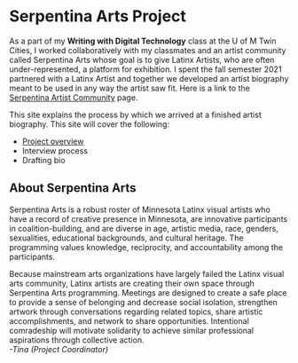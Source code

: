 # Serpentina Arts Project

As a part of my **Writing with Digital Technology** class at the U of M Twin Cities, I worked collaboratively with my classmates and an artist community called Serpentina Arts whose goal is to give Latinx Artists, who are often under-represented, a platform for exhibition. I spent the fall semester 2021 partnered with a Latinx Artist and together we developed an artist biography meant to be used in any way the artist saw fit. Here is a link to the [Serpentina Artist Community](https://www.facebook.com/pages/category/Artist/Serpentina-Arts-123709977640263/) page.

This site explains the process by which we arrived at a finished artist biography. This site will cover the following:

* [Project overview](https://pages.github.umn.edu/lesm0013/hologirl_99/project-overview/)
* Interview process
* Drafting bio

## About Serpentina Arts
Serpentina Arts is a robust roster of Minnesota Latinx visual artists who have a record of creative presence in Minnesota, are innovative participants in coalition-building, and are diverse in age, artistic media, race, genders, sexualities, educational backgrounds, and cultural heritage. The programming values knowledge, reciprocity, and accountability among the participants.
 
Because mainstream arts organizations have largely failed the Latinx visual arts community, Latinx artists are creating their own space through Serpentina Arts programming. Meetings are designed to create a safe place to provide a sense of belonging and decrease social isolation, strengthen artwork through conversations regarding related topics, share artistic accomplishments, and network to share opportunities. Intentional comradeship will motivate solidarity to achieve similar professional aspirations through collective action.  
*-Tina (Project Coordinator)*




